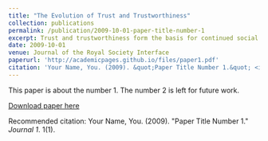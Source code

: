 ```yaml
---
title: "The Evolution of Trust and Trustworthiness"
collection: publications
permalink: /publication/2009-10-01-paper-title-number-1
excerpt: Trust and trustworthiness form the basis for continued social and economic interactions, and they are also fundamental for cooperation, fairness, honesty, and indeed for many other forms of prosocial and moral behavior. However, trust entails risks, and building a trustworthy reputation requires effort. So how did trust and trustworthiness evolve, and under which conditions do they thrive? To find answers, we operationalize trust and trustworthiness using the trust game with the trustor's investment and the trustee's return of the investment as the two key parameters. We study this game on different networks, including the complete network, random and scale-free networks, and in the well-mixed limit. We show that in all but one case the network structure has little effect on the evolution of trust and trustworthiness. Specifically, for well-mixed populations, lattices, random and scale-free networks, we find that trust never evolves, while trustworthiness evolves with some probability depending on the game parameters and the updating dynamics. Only for the scale-free network with degree non-normalized dynamics, we find parameter values for which trust evolves but trustworthiness does not, as well as values for which both trust and trustworthiness evolve. We conclude with a discussion about mechanisms that could lead to the evolution of trust and outline directions for future work.
date: 2009-10-01
venue: Journal of the Royal Society Interface
paperurl: 'http://academicpages.github.io/files/paper1.pdf'
citation: 'Your Name, You. (2009). &quot;Paper Title Number 1.&quot; <i>Journal 1</i>. 1(1).'
---
```

This paper is about the number 1. The number 2 is left for future work.

[Download paper here](http://academicpages.github.io/files/paper1.pdf)

Recommended citation: Your Name, You. (2009). "Paper Title Number 1." <i>Journal 1</i>. 1(1).
